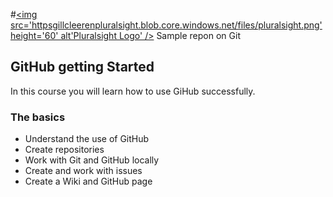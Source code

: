 #<a href='http://pluralsight.com'><img src='httpsgillcleerenpluralsight.blob.core.windows.net/files/pluralsight.png' height='60' alt'Pluralsight Logo' /></a> Sample repon on Git

## GitHub getting Started
In this course you will learn how to use GiHub successfully.

### The basics
- Understand the use of GitHub
- Create repositories
- Work with Git and GitHub locally
- Create and work with issues
- Create a Wiki and GitHub page
